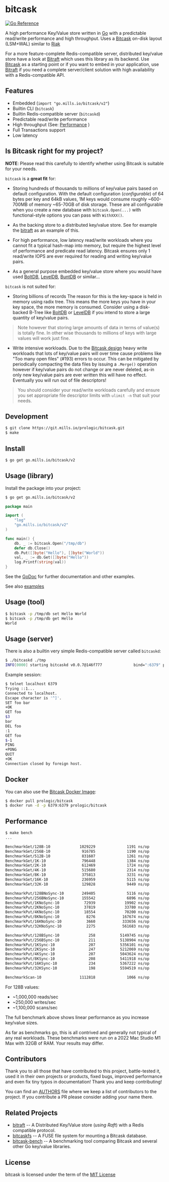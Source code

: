 # bitcask

[![Go Reference](https://pkg.go.dev/badge/go.mills.io/bitcask/v2.svg)](https://pkg.go.dev/go.mills.io/bitcask/v2)

A high performance Key/Value store written in [Go](https://golang.org) with a predictable read/write performance and high throughput. Uses a [Bitcask](https://en.wikipedia.org/wiki/Bitcask) on-disk layout (LSM+WAL) similar to [Riak](https://riak.com/)

For a more feature-complete Redis-compatible server, distributed key/value store have a look at [Bitraft](https://git.mills.io/prologic/bitraft) which uses this library as its backend. Use [Bitcask](https://go.mills.io/bitcask/v2) as a starting point or if you want to embed in your application, use [Bitraft](https://git.mills.io/prologic/bitraft) if you need a complete server/client solution with high availability with a Redis-compatible API.

## Features

* Embedded (`import "go.mills.io/bitcask/v2"`)
* Builtin CLI (`bitcask`)
* Builtin Redis-compatible server (`bitcaskd`)
* Predictable read/write performance
* High throughput (See: [Performance](README.md#Performance) )
* Full Transactions support
* Low latency

## Is Bitcask right for my project?

__NOTE__: Please read this carefully to identify whether using Bitcask is
          suitable for your needs.

`bitcask` is a **great fit** for:

- Storing hundreds of thousands to millions of key/value pairs based on
  default configuration. With the default configuration (_configurable_)
  of 64 bytes per key and 64kB values, 1M keys would consume roughly ~600-700MB
  of memory ~65-70GB of disk storage. These are all configurable when you
  create a new database with `bitcask.Open(...)` with functional-style options
  you can pass with `WithXXX()`.

- As the backing store to a distributed key/value store. See for example the
  [bitraft](https://git.mills.io/prologic/bitraft) as an example of this.

- For high performance, low latency read/write workloads where you cannot fit
  a typical hash-map into memory, but require the highest level of performance
  and predicate read latency. Bitcask ensures only 1 read/write IOPS are ever
  required for reading and writing key/value pairs.

- As a general purpose embedded key/value store where you would have used
  [BoltDB](https://github.com/boltdb/bolt),
  [LevelDB](https://github.com/syndtr/goleveldb),
  [BuntDB](https://github.com/tidwall/buntdb)
  or similar...

`bitcask` is not suited for:

- Storing billions of records
  The reason for this is the key-space is held in memory using radix tree.
  This means the more keys you have in your key space, the more memory is
  consumed. Consider using a disk-backed B-Tree like [BoltDB](https://github.com/boltdb/bolt)
  or [LevelDB](https://github.com/syndtr/goleveldb) if you intend to store a
  large quantity of key/value pairs.

> Note however that storing large amounts of data in terms of value(s) is
> totally fine. In other wise thousands to millions of keys with large values
> will work just fine.

- Write intensive workloads. Due to the [Bitcask design](https://riak.com/assets/bitcask-intro.pdf?source=post_page---------------------------)
  heavy write workloads that lots of key/value pairs will over time cause
  problems like "Too many open files" (#193) errors to occur. This can be mitigated by
  periodically compacting the data files by issuing a `.Merge()` operation however
  if key/value pairs do not change or are never deleted, as-in only new key/value
  pairs are ever written this will have no effect. Eventually you will run out
  of file descriptors!

> You should consider your read/write workloads carefully and ensure you set
> appropriate file descriptor limits with `ulimit -n` that suit your needs.

## Development

```sh
$ git clone https://git.mills.io/prologic/bitcask.git
$ make
```

## Install

```sh
$ go get go.mills.io/bitcask/v2
```

## Usage (library)

Install the package into your project:

```sh
$ go get go.mills.io/bitcask/v2
```

```go
package main

import (
	"log"
	"go.mills.io/bitcask/v2"
)

func main() {
    db, _ := bitcask.Open("/tmp/db")
    defer db.Close()
    db.Put([]byte("Hello"), []byte("World"))
    val, _ := db.Get([]byte("Hello"))
    log.Printf(string(val))
}
```

See the [GoDoc](https://godoc.org/go.mills.io/bitcask/v2) for further
documentation and other examples.

See also [examples](./examples)

## Usage (tool)

```sh
$ bitcask -p /tmp/db set Hello World
$ bitcask -p /tmp/db get Hello
World
```

## Usage (server)

There is also a builtin very  simple Redis-compatible server called `bitcaskd`:

```sh
$ ./bitcaskd ./tmp
INFO[0000] starting bitcaskd v0.0.7@146f777              bind=":6379" path=./tmp
```

Example session:

```sh
$ telnet localhost 6379
Trying ::1...
Connected to localhost.
Escape character is '^]'.
SET foo bar
+OK
GET foo
$3
bar
DEL foo
:1
GET foo
$-1
PING
+PONG
QUIT
+OK
Connection closed by foreign host.
```

## Docker

You can also use the [Bitcask Docker Image](https://cloud.docker.com/u/prologic/repository/docker/prologic/bitcask):

```sh
$ docker pull prologic/bitcask
$ docker run -d -p 6379:6379 prologic/bitcask
```

## Performance

```sh
$ make bench
...

BenchmarkGet/128B-10             1029229              1191 ns/op         107.46 MB/s        4864 B/op         14 allocs/op
BenchmarkGet/256B-10              916785              1190 ns/op         215.16 MB/s        4992 B/op         14 allocs/op
BenchmarkGet/512B-10              831607              1261 ns/op         406.19 MB/s        5280 B/op         14 allocs/op
BenchmarkGet/1K-10                796448              1384 ns/op         740.06 MB/s        5856 B/op         14 allocs/op
BenchmarkGet/2K-10                612469              1724 ns/op        1187.83 MB/s        7008 B/op         14 allocs/op
BenchmarkGet/4K-10                515680              2314 ns/op        1770.19 MB/s        9568 B/op         14 allocs/op
BenchmarkGet/8K-10                375813              3231 ns/op        2535.32 MB/s       14176 B/op         14 allocs/op
BenchmarkGet/16K-10               236959              5115 ns/op        3203.28 MB/s       23136 B/op         14 allocs/op
BenchmarkGet/32K-10               129828              9449 ns/op        3467.77 MB/s       45664 B/op         14 allocs/op

BenchmarkPut/128BNoSync-10        249405              5116 ns/op          25.02 MB/s        6737 B/op         46 allocs/op
BenchmarkPut/256BNoSync-10        155542              6896 ns/op          37.12 MB/s        6867 B/op         46 allocs/op
BenchmarkPut/1KNoSync-10           72939             19902 ns/op          51.45 MB/s        7740 B/op         46 allocs/op
BenchmarkPut/2KNoSync-10           37819             33780 ns/op          60.63 MB/s        8904 B/op         46 allocs/op
BenchmarkPut/4KNoSync-10           18554             70200 ns/op          58.35 MB/s       18914 B/op         47 allocs/op
BenchmarkPut/8KNoSync-10            8276            167674 ns/op          48.86 MB/s       20249 B/op         47 allocs/op
BenchmarkPut/16KNoSync-10           3660            333656 ns/op          49.10 MB/s       29291 B/op         47 allocs/op
BenchmarkPut/32KNoSync-10           2275            561683 ns/op          58.34 MB/s       52000 B/op         48 allocs/op

BenchmarkPut/128BSync-10             258           5149745 ns/op           0.02 MB/s        6736 B/op         46 allocs/op
BenchmarkPut/256BSync-10             211           5138904 ns/op           0.05 MB/s        6864 B/op         46 allocs/op
BenchmarkPut/1KSync-10               207           5356101 ns/op           0.19 MB/s        7728 B/op         46 allocs/op
BenchmarkPut/2KSync-10               247           5212069 ns/op           0.39 MB/s        8932 B/op         46 allocs/op
BenchmarkPut/4KSync-10               207           5043624 ns/op           0.81 MB/s       18924 B/op         47 allocs/op
BenchmarkPut/8KSync-10               208           5411918 ns/op           1.51 MB/s       20204 B/op         47 allocs/op
BenchmarkPut/16KSync-10              234           5367222 ns/op           3.05 MB/s       29261 B/op         47 allocs/op
BenchmarkPut/32KSync-10              198           5594519 ns/op           5.86 MB/s       51996 B/op         48 allocs/op

BenchmarkScan-10                 1112818              1066 ns/op            4986 B/op         22 allocs/op
```

For 128B values:

* ~1,000,000 reads/sec
* ~250,000 writes/sec
* ~1,100,000 scans/sec

The full benchmark above shows linear performance as you increase key/value sizes.

As far as benchmarks go, this is all contrived and generally not typical of any real workloads. These benchmarks were run on a 2022 Mac Studio M1 Max with 32GB of RAM. Your results may differ.

## Contributors

Thank you to all those that have contributed to this project, battle-tested it,
used it in their own projects or products, fixed bugs, improved performance
and even fix tiny typos in documentation! Thank you and keep contributing!

You can find an [AUTHORS](/AUTHORS) file where we keep a list of contributors
to the project. If you contribute a PR please consider adding your name there.

## Related Projects

- [bitraft](https://git.mills.io/prologic/bitraft) -- A Distributed Key/Value store (_using Raft_) with a Redis compatible protocol.
- [bitcaskfs](https://go.mills.io/bitcask/v2fs) -- A FUSE file system for mounting a Bitcask database.
- [bitcask-bench](https://go.mills.io/bitcask/v2-bench) -- A benchmarking tool comparing Bitcask and several other Go key/value libraries.

## License

bitcask is licensed under the term of the [MIT License](https://go.mills.io/bitcask/v2/blob/master/LICENSE)
